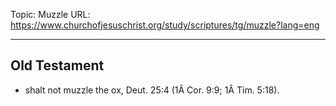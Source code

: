 Topic: Muzzle
URL: https://www.churchofjesuschrist.org/study/scriptures/tg/muzzle?lang=eng

---

## Old Testament

- shalt not muzzle the ox, Deut. 25:4 (1Â Cor. 9:9; 1Â Tim. 5:18).

